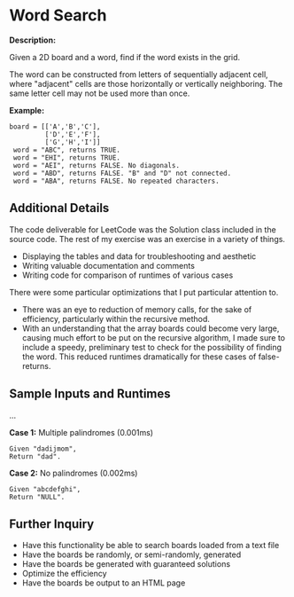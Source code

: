 # Word Search

**Description:**

Given a 2D board and a word, find if the word exists in the grid.

The word can be constructed from letters of sequentially adjacent cell, where "adjacent" cells are those 
horizontally or vertically neighboring. The same letter cell may not be used more than once.

**Example:** 
```
board = [['A','B','C'],
         ['D','E','F'],
         ['G','H','I']]
 word = "ABC", returns TRUE.
 word = "EHI", returns TRUE.
 word = "AEI", returns FALSE. No diagonals.
 word = "ABD", returns FALSE. "B" and "D" not connected.
 word = "ABA", returns FALSE. No repeated characters.
```

## Additional Details

The code deliverable for LeetCode was the Solution class included in the source code. The rest of my exercise was an exercise in a variety of things.
- Displaying the tables and data for troubleshooting and aesthetic
- Writing valuable documentation and comments
- Writing code for comparison of runtimes of various cases

There were some particular optimizations that I put particular attention to.
- There was an eye to reduction of memory calls, for the sake of efficiency, particularly within the recursive method.
- With an understanding that the array boards could become very large, causing much effort to be put on the recursive algorithm, I made sure to include a speedy, preliminary test to check for the possibility of finding the word. This reduced runtimes dramatically for these cases of false-returns.

## Sample Inputs and Runtimes

...

**Case 1:** Multiple palindromes (0.001ms)
```
Given "dadijmom",
Return "dad".
```
**Case 2:** No palindromes (0.002ms)
```
Given "abcdefghi",
Return "NULL".
```

## Further Inquiry

- Have this functionality be able to search boards loaded from a text file
- Have the boards be randomly, or semi-randomly, generated
- Have the boards be generated with guaranteed solutions
- Optimize the efficiency
- Have the boards be output to an HTML page
